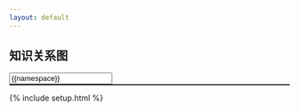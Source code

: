 ```yaml
---
layout: default
---
```


## 知识关系图

<input type="text" value="{{namespace}}"/>

<div id="svg" style="border: 1px solid;overflow: auto"></div>
<!-- <svg width="1500" height="600"></svg> -->
<!-- feed -->
<!-- https://xiashuangxi.github.io/pkb/feed.xml -->

{% include setup.html %}
<script src="{{namespace}}/assets/scripts/lib/jquery.min.js"></script>
<script src="{{namespace}}/assets/scripts/lib/d3.v7.min.js"></script>
<script>

	// var nodes = [];
	// var links = [];

	// var load_rss_json = function() {
	// 	var json;
	// 	// rss ulr
	// 	// test: https://xiashuangxi.github.io/bookphrase/feed.xml
	// 	// examples:https://observablehq.com/@d3/mobile-patent-suits
	// 	var feedURL = "https://xiashuangxi.github.io/bookphrase/feed.xml";
	// 	$.ajax({
	// 		async: false,
	// 		type: 'GET',
	// 		url: "https://api.rss2json.com/v1/api.json?rss_url=" + feedURL,
	// 		dataType: 'jsonp',
	// 		success: function(result) {
	// 			draw(result)
	// 		}
	// 	});
	// }

	// var parse_data = function( data){
	// 	console.log(items)
	// 	var items = data.items;
	// 	for (var i = 0; i < items.length; i++){
	// 		var obj = items[i];
	// 		nodes.push( Object.create({id: obj.title}));
	// 	}

	// 	links.push(Object.create({source:"Source",target:"Target",type:"link"}));
	// 	console.log(links);
	// 	console.log(nodes);
	// }

	// var chart = {
	// 	links: [],
	// 	nodes: [],

	// 	svg: d3.create('svg'),
	// }

	// var draw = function( data ) {
	// 	console.log(data);
	// 	function dragstarted(event,d) {
	// 		console.log("dragstarted")
	// 	}
	// 	function dragged(event,d) {}
	// 	function dragended(event,d) {}



	// 	return d3.drag()
	// 	.on("start",dragstarted)
	// 	.on("drag",dragged)
	// 	.on("end",dragended);
	// }
	// window.onload = function () { 
	// 	load_rss_json()
	// }

</script>

<!-- test -->
<script>
	var links = [];
	var nodes = [];
	// var types = ['outlink','inlink'];
	var types = ["licensing", "suit", "resolved"];
	var data = [];
	// <svg viewBox="-576,-300,1152,600" style="font: 12px sans-serif;">
	var height = 600;
	var width  = 1400;

	// init links
	// for (var i = 3; i >= 1; i--) {
	// 	var obj = {
	// 		source: 'Source'+i,target: 'target'+i,type:'licensing'
	// 	}
	// 	links.push(obj);
	// }





	// links.push({ source: "Microsoft" , target: "Mi", type: "licensing"});
	// links.push({ source: "Microsoft" , target: "Huawei", type: "licensing"});
	// links.push({ source: "Microsoft" , target: "oracle", type: "licensing"});
	// links.push({ source: "大米" , target: "oracle", type: "licensing"});
	// links.push({ source: "大米" , target: "Microsoft", type: "licensing"});

	// links.push({ source: "大米" , target: "Microsoft1", type: "suit"});
	// links.push({ source: "大米" , target: "Microsoft2", type: "licensing"});
	// links.push({ source: "大米" , target: "Microsoft3", type: "suit"});
	// links.push({ source: "大米" , target: "Microsoft4", type: "licensing"});
	// links.push({ source: "大米" , target: "Microsoft5", type: "suit"});
	// links.push({ source: "大米" , target: "Microsoft6", type: "licensing"});
	// links.push({ source: "大米" , target: "Microsoft7", type: "licensing"});
	// links.push({ source: "大米" , target: "Microsoft8", type: "licensing"});
	// links.push({ source: "大米" , target: "Microsoft9", type: "licensing"});
	// links.push({ source: "大米" , target: "Microsoft0", type: "licensing"});
	// links.push({ source: "大米" , target: "Microsoft11", type: "licensing"});
	// links.push({ source: "大米" , target: "Microsoft22", type: "licensing"});
	// links.push({ source: "大米" , target: "Microsoft33", type: "licensing"});
	// links.push({ source: "大米" , target: "Microsoft44", type: "licensing"});
	// links.push({ source: "大米" , target: "Microsoft55", type: "licensing"});
	// links.push({ source: "大米" , target: "Microsoft66", type: "licensing"});
	// links.push({ source: "大米" , target: "Microsoft77", type: "licensing"});
	// links.push({ source: "大米" , target: "Microsoft88", type: "licensing"});

	// nodes.push({id: "Microsoft"})
	// nodes.push({id: "Mi"})
	// nodes.push({id: "Huawei"})
	// nodes.push({id: "oracle"})
	// nodes.push({id: "大米"})
	// nodes.push({id: "Microsoft1"})
	// nodes.push({id: "Microsoft2"})
	// nodes.push({id: "Microsoft3"})
	// nodes.push({id: "Microsoft4"})
	// nodes.push({id: "Microsoft5"})
	// nodes.push({id: "Microsoft6"})
	// nodes.push({id: "Microsoft7"})
	// nodes.push({id: "Microsoft8"})
	// nodes.push({id: "Microsoft9"})
	// nodes.push({id: "Microsoft0"})
	// nodes.push({id: "Microsoft11"})
	// nodes.push({id: "Microsoft22"})
	// nodes.push({id: "Microsoft33"})
	// nodes.push({id: "Microsoft44"})
	// nodes.push({id: "Microsoft55"})
	// nodes.push({id: "Microsoft66"})
	// nodes.push({id: "Microsoft77"})
	// nodes.push({id: "Microsoft88"})

	// for (var i = 3; i >= 1; i--) {
	// 	var obj = {
	// 		id: 'Source'+i
	// 	}
	// 	nodes.push(obj);
	// }

	// for (var i = 3; i >= 1; i--) {
	// 	var obj = {
	// 		id: 'target'+i
	// 	}
	// 	nodes.push(obj);
	// }

	var __chart  =function() {

		console.log('__chart')

	data = {
		nodes: nodes,
		links: links
	};

	// 
	var drag = function(simulation) {

		var dragstarted = function(event,d){
			console.log("dragstarted")
			if(!event.active){
				simulation.alphaTarget(0.3).restart();
			}
			d.fx = d.x;
			d.fy = d.y;
		}

		var dragged = function(event,d){
			console.log("dragged")
 			d.fx = event.x;
    		d.fy = event.y;
		}

		var dragended = function(event,d){
			console.log("dragended")
			if (!event.active) {simulation.alphaTarget(0);}
    		d.fx = null;
    		d.fy = null;
		}

		return d3.drag()
			.on('start',dragstarted)
			.on('drag',dragged)
			.on('end',dragended);
	}

	var linkArc = function(d) {
		var r = Math.hypot(d.target.x - d.source.x, d.target.y - d.source.y);
		// console.log(d.source)
		return  `
		    M${d.source.x},${d.source.y}
		    A${r},${r} 0 0,1 ${d.target.x},${d.target.y}
		  `;
	}
	var color = d3.scaleOrdinal(types, d3.schemeCategory10);

	// var chart = {
		links= data.links.map(d => Object.create(d)),
		nodes= data.nodes.map(d => Object.create(d)),

		simulation= d3.forceSimulation(nodes)
			.force('link', d3.forceLink(links).id(d=> d.id))
			.force('charge', d3.forceManyBody().strength(-350))
			// .force("center",  d3.forceCenter(width/2, height/2))
			.force('x', d3.forceX())
			.force('y', d3.forceX())
			.restart();
		

		// <svg viewBox="-576,-300,1152,600" style="font: 12px sans-serif;">
		svg= d3.create('svg')
			// .attr('viewBox', [-576,-300,1152,600])
			      .attr("viewBox", [-width / 2, -height / 2, width, height])

			.style('font', '9px sans-serif')
			// .attr("style", "max-width: 100%; height: auto; height: intrinsic;");

			// chart.
	// svg.append('defs').selectAll('marker')
	// 	.data(types)
	// 	.join('marker')
	// 		.attr('id', d => "aaaa"+d)
	// 		.attr('viewBox', '0 -5 10 10')//0 -5 10 10
	// 		.attr('refX', 15)//15
	// 		.attr('refY', -0.5)
	// 		.attr('markerWidth',3)
	// 		.attr('markerHeight',3)
	// 		.attr('orient','auto')
	// 	.append('path')
	// 		.attr('fill', color)
	// 		.attr('d', 'M0,-5L10,0L0,5');
	svg.append("defs").selectAll("marker")
    .data(types)
    .join("marker")
      .attr("id", d => `arrow-${d}`)
      .attr("viewBox", "0 -5 10 10")
      .attr("refX", 15)
      .attr("refY", -0.5)
      .attr("markerWidth", 6)
      .attr("markerHeight", 6)
      .attr("orient", "auto")
    .append("path")
      .attr("fill", color)
      .attr("d", "M0,-5L10,0L0,5");

		// link = svg.append('g')
		// 	.attr('fill', 'none')
		// 	.attr('stroke-width', 1.5)
		// 	.selectAll('path')
		// 	.data(links)
		// 	.join('path')
		// 	.attr('stroke', d => color(d.type))
			// .attr('marker-end' d => `url(d.type)`)),
	link = svg.append("g")
      .attr("fill", "none")
      .attr("stroke-width", 0.8)//1.5
    .selectAll("path")
    .data(links)
    .join("path")
      .attr("stroke", d => color(d.type))
      .attr("marker-end", d => `url(${new URL(`#arrow-${d.type}`, location)})`);

		// node= svg.append('g')
		// 	.attr('fill', 'currentColor')
		// 	.attr('stroke-linecap', 'round')
		// 	.attr('stroke-linejoin', 'round')
		// 	.selectAll('g')
		// 	.data(nodes)
		// 	.join('g')
		// 	.call(drag(simulation))

		node = svg.append("g")
      .attr("fill", "currentColor")
      .attr("stroke-linecap", "round")
      .attr("stroke-linejoin", "round")
    .selectAll("g")
    .data(nodes)
    .join("g")
      .call(drag(simulation));

		node.append("circle")
	      .attr("stroke", "white")
	      .attr("stroke-width", 1.5)
	      .attr("r", 4); // 4

      	node.append("text")
	      .attr("x", 8)//8
	      .attr("y", "0.31em")//0.31em
	      .text(d => d.id)
	    .clone(true).lower()
	      .attr("fill", "none")
	      .attr("stroke", "white")
	      .attr("stroke-width", 3);//3

  	simulation.on("tick", () => {
    	link.attr("d", linkArc);
    	node.attr("transform", d => `translate(${d.x},${d.y})`);
  	});

  // invalidation.then(() => simulation.stop());

  
	// }

	

	svg.node();
  	document.getElementById('svg').append(svg.node());
  	}

  	var load_rss_json = function() {
		var json;
		// rss ulr
		// test: https://xiashuangxi.github.io/bookphrase/feed.xml
		// examples:https://observablehq.com/@d3/mobile-patent-suits
		var feedURL = "https://xiashuangxi.github.io/pkb/feed.xml";
		$.ajax({
			async: false,
			type: 'GET',
			url: "https://api.rss2json.com/v1/api.json?rss_url=" + feedURL,
			dataType: 'jsonp',
			success: function(result) {
				// draw(result)
				console.log(result)

				if( result ){

					for (var i = result.items.length - 1; i >= 0; i--) {
						var obj = result.items[i];
						console.log(obj.content)
						var re = /^"(\/http\/.+)"$/
						console.log(obj.content.match(re))		

						nodes.push({id: obj.title});
						
					}
				}


				__chart()
			}
		});
	}
	load_rss_json()
</script>